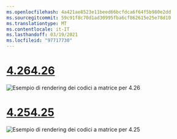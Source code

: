 ```yaml
---
ms.openlocfilehash: 4a421ae8523e11beed66bcfdca6f64f5b980e2dd
ms.sourcegitcommit: 59c91f8c70d1ad30995fba6cf862615e25e78d10
ms.translationtype: MT
ms.contentlocale: it-IT
ms.lasthandoff: 03/19/2021
ms.locfileid: "97717730"
---
```

# <a name="426"></a>[<span data-ttu-id="0ed1d-101">4.26</span><span class="sxs-lookup"><span data-stu-id="0ed1d-101">4.26</span></span>](#tab/426)

![Esempio di rendering dei codici a matrice per 4.26](../images/qr-codes-img-02.png)

# <a name="425"></a>[<span data-ttu-id="0ed1d-103">4.25</span><span class="sxs-lookup"><span data-stu-id="0ed1d-103">4.25</span></span>](#tab/425)

![Esempio di rendering dei codici a matrice per 4.25](../images/unreal-qr-render.PNG)

